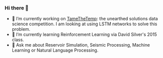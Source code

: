 ### Hi there 👋

<!--
**dabiged/dabiged** is a ✨ _special_ ✨ repository because its `README.md` (this file) appears on your GitHub profile.
- 👯 I’m looking to collaborate on 
- 🤔 I’m looking for help with 
- 📫 How to reach me: ...
- 😄 Pronouns: ...
- ⚡ Fun fact: 
Here are some ideas to get you started:
-->
- 🔭 I’m currently working on [TameTheTemp](https://unearthed.solutions/u/competitions/tame-the-temp): the unearthed solutions data science competition. I am looking at using LSTM networks to solve this problem.
- 🌱 I’m currently learning Reinforcement Learning via David Silver's 2015 class.
- 💬 Ask me about Reservoir Simulation, Seismic Processing, Machine Learning or Natural Language Processing.


